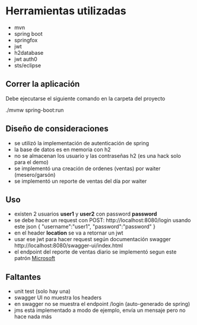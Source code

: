 # Herramientas utilizadas

- mvn
- spring boot
- springfox
- jwt
- h2database
- jwt auth0
- sts/eclipse

## Correr la aplicación

Debe ejecutarse el siguiente comando en la carpeta del proyecto

./mvnw spring-boot:run


## Diseño de consideraciones
- se utilizó la implementación de autenticación de spring
- la base de datos es en memoria con h2
- no se almacenan los usuario y las contraseñas h2 (es una hack solo para el demo)
- se implementó una creación de ordenes (ventas) por waiter (mesero/garsón)
- se implementó un reporte de ventas del día por waiter 

## Uso
- existen 2 usuarios **user1** y **user2** con password **password**
- se debe hacer un request con POST: http://localhost:8080/login usando este json
{
    "username":"user1",
    "password":"password"
}
- en el header **location** se va a retornar un jwt
- usar ese jwt para hacer request según documentación swagger http://localhost:8080/swagger-ui/index.html
- el endpoint del reporte de ventas diario se implementó segun este patrón [Microsoft](https://docs.microsoft.com/en-us/azure/architecture/patterns/async-request-reply)

## Faltantes
- unit test (solo hay una)
- swagger UI no muestra los headers
- en swagger no se muestra el endpoint /login (auto-generado de spring)
- jms está implementado a modo de ejemplo, envía un mensaje pero no hace nada más
